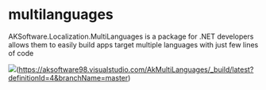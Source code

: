 # multilanguages
AKSoftware.Localization.MultiLanguages is a package for .NET developers allows them to easily build apps target multiple languages with just few lines of code


![](https://aksoftware98.visualstudio.com/AkMultiLanguages/_apis/build/status/aksoftware98.multilanguages?branchName=master)(https://aksoftware98.visualstudio.com/AkMultiLanguages/_build/latest?definitionId=4&branchName=master)
